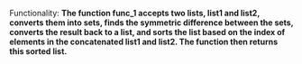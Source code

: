 Functionality: **The function func_1 accepts two lists, list1 and list2, converts them into sets, finds the symmetric difference between the sets, converts the result back to a list, and sorts the list based on the index of elements in the concatenated list1 and list2. The function then returns this sorted list.**